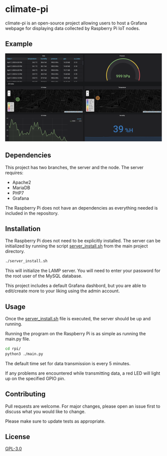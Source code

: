 # climate-pi

climate-pi is an open-source project allowing users to host a Grafana webpage for displaying data collected by Raspberry Pi IoT nodes.

## Example

![](example.png)

## Dependencies

This project has two branches, the server and the node. The server requires:

* Apache2
* MariaDB
* PHP7
* Grafana

The Raspberry Pi does not have an dependencies as everything needed is included in the repository.

## Installation

The Raspberry Pi does not need to be explicitly installed.
The server can be initialized by running the script [server_install.sh](https://github.com/Beasley-Neighbourhood-Association/climate-pi/blob/master/server_install.sh) from the main project directory.

```bash
./server_install.sh
```

This will initialize the LAMP server. You will need to enter your password for the root user of the MySQL database.

This project includes a default Grafana dashbord, but you are able to edit/create more to your liking using the admin account.

## Usage

Once the [server_install.sh](https://github.com/Beasley-Neighbourhood-Association/climate-pi/blob/master/server_install.sh) file is executed, the server should be up and running.

Running the program on the Raspberry Pi is as simple as running the main.py file.

```bash
cd rpi/
python3 ./main.py
```

The default time set for data transmission is every 5 minutes.

If any problems are encountered while transmitting data, a red LED will light up on the specified GPIO pin.

## Contributing

Pull requests are welcome. For major changes, please open an issue first to discuss what you would like to change.

Please make sure to update tests as appropriate.

## License

[GPL-3.0](https://www.gnu.org/licenses/)